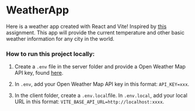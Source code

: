 # WeatherApp

Here is a weather app created with React and Vite! Inspired by [this](https://github.com/Techtonica/curriculum/blob/main/projects/weather-app.md) assignment. This app will provide the current temperature and other basic weather information for any city in the world.

### How to run this project locally:

1. Create a `.env` file in the server folder and provide a Open Weather Map API key, found [here](https://openweathermap.org/api).

2. In `.env`, add your Open Weather Map API key in this format: `API_KEY=xxx`.

3. In the client folder, create a `.env.local`file. In `.env.local`, add your local URL in this format: `VITE_BASE_API_URL=http://localhost:xxxx`.
